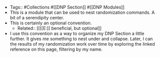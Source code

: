 - Tags:: #Collections #[[DNP Section]] #[[DNP Modules]]
- This is a module that can be used to nest randomization commands. A bit of a serendipity center. 
- This is certainly an optional convention. 
    - Related:: [[[[E:]] beneficial, but optional]]
- I use this convention as a way to organize my DNP Section a little further. It gives me something to nest under and collapse. Later, I can the results of my randomization work over time by exploring the linked reference on this page, filtering by my name.
